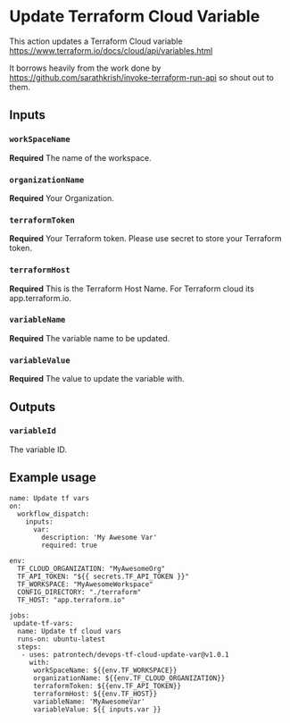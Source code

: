 # Update Terraform Cloud Variable

This action updates a Terraform Cloud variable
https://www.terraform.io/docs/cloud/api/variables.html

It borrows heavily from the work done by https://github.com/sarathkrish/invoke-terraform-run-api so shout out to them.

## Inputs

### `workSpaceName`

**Required** The name of the workspace.

### `organizationName`

**Required** Your Organization.

### `terraformToken`

**Required** Your Terraform token. Please use secret to store your Terraform token.

 ### `terraformHost`

**Required** This is the Terraform Host Name. For Terraform cloud its app.terraform.io.

### `variableName`

**Required** The variable name to be updated.

 ### `variableValue`

**Required** The value to update the variable with.

## Outputs

### `variableId`

 The variable ID.

## Example usage

```
name: Update tf vars
on: 
  workflow_dispatch:
    inputs:
      var:
        description: 'My Awesome Var'
        required: true

env:
  TF_CLOUD_ORGANIZATION: "MyAwesomeOrg"
  TF_API_TOKEN: "${{ secrets.TF_API_TOKEN }}"
  TF_WORKSPACE: "MyAwesomeWorkspace"
  CONFIG_DIRECTORY: "./terraform"
  TF_HOST: "app.terraform.io"

jobs: 
 update-tf-vars:
  name: Update tf cloud vars
  runs-on: ubuntu-latest
  steps:
   - uses: patrontech/devops-tf-cloud-update-var@v1.0.1
     with:  
      workSpaceName: ${{env.TF_WORKSPACE}} 
      organizationName: ${{env.TF_CLOUD_ORGANIZATION}}
      terraformToken: ${{env.TF_API_TOKEN}}
      terraformHost: ${{env.TF_HOST}}
      variableName: 'MyAwesomeVar'
      variableValue: ${{ inputs.var }}

```
